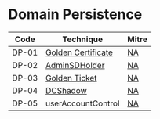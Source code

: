 # Domain Persistence

|Code     |Technique               |Mitre     |
|---------|------------------------|----------|
|DP-01   |[Golden Certificate](https://pentestlab.blog/2021/11/15/golden-certificate/)|[NA](https://attack.mitre.org/)|
|DP-02   |[AdminSDHolder](https://pentestlab.blog/2022/01/04/domain-persistence-adminsdholder/)|[NA](https://attack.mitre.org/)|
|DP-03   |[Golden Ticket](https://pentestlab.blog/2018/04/09/golden-ticket/)|[NA](https://attack.mitre.org/)|
|DP-04   |[DCShadow](https://pentestlab.blog/2018/04/16/dcshadow/)|[NA](https://attack.mitre.org/)|
|DP-05   |userAccountControl|[NA](https://attack.mitre.org/)|
